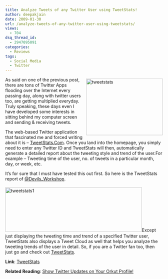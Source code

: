 ```yaml
---
title: Analyze Tweets of any Twitter User using TweetStats!
author: deepakjain
date: 2009-01-30
url: /analyze-tweets-of-any-twitter-user-using-tweetstats/
views:
  - 704
dsq_thread_id:
  - 2947095091
categories:
  - Reviews
tags:
  - Social Media
  - Twitter
---
```

<a href="http://www.tweetstats.com/" onclick="_gaq.push(['_trackEvent', 'outbound-article', 'http://www.tweetstats.com/', '']);" ><img class="wp-image-50448" style="border-right: 0px;border-top: 0px;margin: 5px 0px 0px 10px;border-left: 0px;border-bottom: 0px" height="181" alt="tweetstats" src="http://cdn.devilsworkshop.org/files/2009/01/tweetstats.png" width="245" align="right" border="0" /></a> As said on one of the previous post, there are tons of Twitter Apps flooding over the Internet every passing day, along with twitter users too, are getting multiplied everyday. Truly speaking, these days even I have developed some interests in sitting behind my computer screen and sending & receiving tweets. 

The web-based Twitter application that fascinated me and forced writing about it is – <a href="http://www.tweetstats.com/" onclick="_gaq.push(['_trackEvent', 'outbound-article', 'http://www.tweetstats.com/', 'TweetStats.Com']);" target="_blank">TweetStats.Com</a>. Once you land into the homepage, you simply need to enter any Twitter ID and TweetStats will then, automatically generate a detailed report about the tweeting style and trend of the user.For example – Tweeting time of the user, no. of tweets in a particular month, day, or week, etc.

It’s for sure that I must have tested this out first. So here is the TweetStats report of <a href="http://www.twitter.com/devils_workshop" onclick="_gaq.push(['_trackEvent', 'outbound-article', 'http://www.twitter.com/devils_workshop', '@Devils_Workshop']);" >@Devils_Workshop</a>.

[<img style="border-right: 0px;border-top: 0px;float: none;margin: 5px auto;border-left: 0px;border-bottom: 0px" height="142" alt="tweetstats1" src="http://cdn.devilsworkshop.org/files/2009/01/tweetstats1-thumb.png" width="437" border="0" />][1]Except just displaying the tweeting time and trend of a specified Twitter user, TweetStats also displays a Tweet Cloud as well that helps you analyze the tweeting trends of the user in detail. So, if you are a Twitter fan too, then just go and check out <a href="http://www.tweetstats.com" onclick="_gaq.push(['_trackEvent', 'outbound-article', 'http://www.tweetstats.com', 'TweetStats']);" >TweetStats</a>.

**Link**: <a href="http://www.tweetstats.com/" onclick="_gaq.push(['_trackEvent', 'outbound-article', 'http://www.tweetstats.com/', 'TweetStats']);" >TweetStats</a>

**Related Reading**: <a href="http://orkutdiary.com/features/show-tweeter-updates-on-your-orkut-profile-using-twitkut/" onclick="_gaq.push(['_trackEvent', 'outbound-article', 'http://orkutdiary.com/features/show-tweeter-updates-on-your-orkut-profile-using-twitkut/', 'Show Twitter Updates on Your Orkut Profile!']);" target="_blank">Show Twitter Updates on Your Orkut Profile!</a>

 [1]: http://cdn.devilsworkshop.org/files/2009/01/tweetstats1.png
